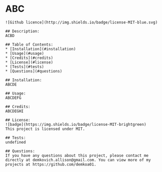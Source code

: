 # ABC
    ![Github licence](http://img.shields.io/badge/license-MIT-blue.svg)

    ## Description: 
    ACBD 

    ## Table of Contents:
    * [Installation](#installation)
    * [Usage](#usage)
    * [Credits](#credits)
    * [License](#license)
    * [Tests](#tests)
    * [Questions](#questions) 
    
    ## Installation:
    ABCDE

    ## Usage:
    ABCDEFG 

    ## Credits:
    ABCDEGHI 

    ## License:
    ![badge](https://img.shields.io/badge/license-MIT-brightgreen)
    This project is licensed under MIT. 

    ## Tests:
    undefined 

    ## Questions:
    If you have any questions about this project, please contact me directly at demkovich.allison@gmail.com. You can view more of my projects at https://github.com/demkoa01.
